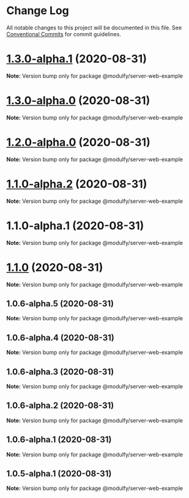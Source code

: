 # Change Log

All notable changes to this project will be documented in this file.
See [Conventional Commits](https://conventionalcommits.org) for commit guidelines.

# [1.3.0-alpha.1](https://github.com/jmrapp1/Modulfy/compare/@modulfy/server-web-example@1.3.0-alpha.0...@modulfy/server-web-example@1.3.0-alpha.1) (2020-08-31)

**Note:** Version bump only for package @modulfy/server-web-example





# [1.3.0-alpha.0](https://github.com/jmrapp1/Modulfy/compare/@modulfy/server-web-example@1.2.0-alpha.0...@modulfy/server-web-example@1.3.0-alpha.0) (2020-08-31)

**Note:** Version bump only for package @modulfy/server-web-example





# [1.2.0-alpha.0](https://github.com/jmrapp1/Modulfy/compare/@modulfy/server-web-example@1.1.0-alpha.2...@modulfy/server-web-example@1.2.0-alpha.0) (2020-08-31)

**Note:** Version bump only for package @modulfy/server-web-example





# [1.1.0-alpha.2](https://github.com/jmrapp1/Modulfy/compare/@modulfy/server-web-example@1.1.0...@modulfy/server-web-example@1.1.0-alpha.2) (2020-08-31)

**Note:** Version bump only for package @modulfy/server-web-example





# 1.1.0-alpha.1 (2020-08-31)

**Note:** Version bump only for package @modulfy/server-web-example





# [1.1.0](https://github.com/jmrapp1/Modulfy/compare/@modulfy/server-web-example@1.0.6-alpha.5...@modulfy/server-web-example@1.1.0) (2020-08-31)

**Note:** Version bump only for package @modulfy/server-web-example





## 1.0.6-alpha.5 (2020-08-31)

**Note:** Version bump only for package @modulfy/server-web-example





## 1.0.6-alpha.4 (2020-08-31)

**Note:** Version bump only for package @modulfy/server-web-example





## 1.0.6-alpha.3 (2020-08-31)

**Note:** Version bump only for package @modulfy/server-web-example





## 1.0.6-alpha.2 (2020-08-31)

**Note:** Version bump only for package @modulfy/server-web-example





## 1.0.6-alpha.1 (2020-08-31)

**Note:** Version bump only for package @modulfy/server-web-example





## 1.0.5-alpha.1 (2020-08-31)

**Note:** Version bump only for package @modulfy/server-web-example

